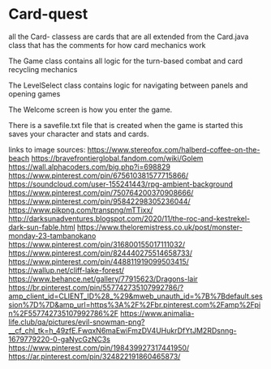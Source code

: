 # Card-quest

all the Card- classess are cards that are all extended from the Card.java class that has the comments for how card mechanics work

The Game class contains all logic for the turn-based combat and card recycling mechanics

The LevelSelect class contains logic for navigating between panels and opening games

The Welcome screen is how you enter the game.

There is a savefile.txt file that is created when the game is started this saves your character and stats and cards.


links to image sources:
https://www.stereofox.com/halberd-coffee-on-the-beach
https://bravefrontierglobal.fandom.com/wiki/Golem
https://wall.alphacoders.com/big.php?i=698829
https://www.pinterest.com/pin/675610381577715866/
https://soundcloud.com/user-155241443/rpg-ambient-background
https://www.pinterest.com/pin/750764200370908666/
https://www.pinterest.com/pin/95842298305236044/
https://www.pikpng.com/transpng/mTTixx/
http://darksunadventures.blogspot.com/2020/11/the-roc-and-kestrekel-dark-sun-fable.html
https://www.theloremistress.co.uk/post/monster-monday-23-tambanokano
https://www.pinterest.com/pin/316800155017111032/
https://www.pinterest.com/pin/824440275514658733/
https://www.pinterest.com/pin/448811919099503415/
https://wallup.net/cliff-lake-forest/
https://www.behance.net/gallery/77915623/Dragons-lair
https://br.pinterest.com/pin/557742735107992786/?amp_client_id=CLIENT_ID%28_%29&mweb_unauth_id=%7B%7Bdefault.session%7D%7D&amp_url=https%3A%2F%2Fbr.pinterest.com%2Famp%2Fpin%2F557742735107992786%2F
https://www.animalia-life.club/qa/pictures/evil-snowman-png?__cf_chl_tk=h_49zfE.FwqxN6maEwiFmzDV4UHukrDfYtJM2RDsnng-1679779220-0-gaNycGzNC3s
https://www.pinterest.com/pin/198439927317441950/
https://ar.pinterest.com/pin/324822191860465873/
